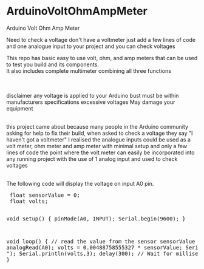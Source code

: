 # ArduinoVoltOhmAmpMeter
Arduino Volt Ohm Amp Meter 

 Need to check a voltage don't have a voltmeter just add a few lines of code and one analogue input to your project and you can check voltages</br>
 
This repo has basic easy to use volt, ohm, and amp meters that can be used to test you build and its components.</br>
It also includes complete multimeter combining all three functions</br>
</br></br>

 disclaimer any voltage is applied to your Arduino bust must be within manufacturers specifications excessive voltages May damage your equipment</br></br>

this project came about because many people in the Arduino community asking for help to fix their build, when asked to check a voltage they say "I haven't got a voltmeter"  I realised the analogue inputs could be used as a volt meter, ohm meter and amp meter with minimal setup and only a few lines of code the point where the volt meter can easily be incorporated into any running project with the use of 1 analog input and used to check voltages
 </br>
 
 </br>
 The following code will display the voltage on input A0 pin.
 <pre>
 float sensorValue = 0;
 float volts;
 
 void setup()
{
  pinMode(A0, INPUT);
  Serial.begin(9600);
}
 
void loop()
{
  // read the value from the sensor
  sensorValue = analogRead(A0);
  volts = 0.00488758555327 * sensorValue;
  Serial.print("A0 ");
  Serial.println(volts,3);
  delay(300); // Wait for millisecond(s)
}  
 </pre>
 </br></br></br></br></br></br></br></br></br></br></br>

